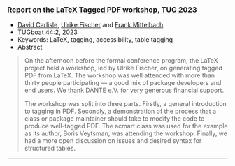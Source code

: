 

### <a href="{{site.baseurl}}/publications/2023-DPC-UFi-FMi-tb137carlisle-taggedpdfworkshop23.pdf">Report on the LaTeX Tagged PDF workshop, TUG 2023</a>

+ [David Carlisle]({{site.baseurl}}/about/team/#david-carlisle), [Ulrike Fischer]({{site.baseurl}}/about/team/#ulrike-fischer) and [Frank Mittelbach]({{site.baseurl}}/about/team/#frank-mittelbach)
+ TUGboat 44:2, 2023 
+ Keywords: LaTeX, tagging, accessibility, table tagging
+ Abstract
> On the afternoon before the formal conference program, the LaTeX project held a workshop, led by Ulrike Fischer, on generating tagged PDF from LaTeX. The workshop was well attended with more than thirty people participating — a good mix of package developers and end users. We thank DANTE e.V. for very generous financial support.
>
> The workshop was split into three parts. Firstly, a general introduction to tagging in PDF. Secondly, a demonstration of the process that a class or package maintainer should take to modify the code to produce well-tagged PDF. The acmart class was used for the example as its author, Boris Veytsman, was attending the workshop. Finally, we had a more open discussion on issues and desired syntax for structured tables.


***

